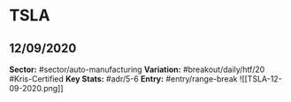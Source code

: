 # TSLA
## 12/09/2020
**Sector:** #sector/auto-manufacturing 
**Variation:** #breakout/daily/htf/20  #Kris-Certified 
**Key Stats:** #adr/5-6
**Entry:** #entry/range-break
![[TSLA-12-09-2020.png]]